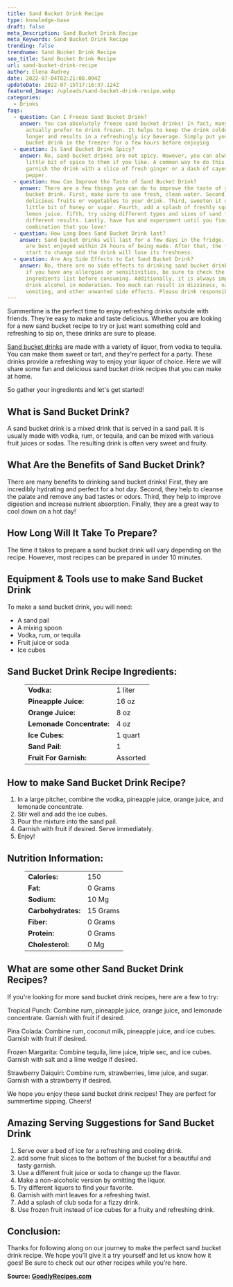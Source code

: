 ```yaml
---
title: Sand Bucket Drink Recipe
type: knowledge-base
draft: false
meta_Description: Sand Bucket Drink Recipe
meta_Keywords: Sand Bucket Drink Recipe
trending: false
trendname: Sand Bucket Drink Recipe
seo_title: Sand Bucket Drink Recipe
url: sand-bucket-drink-recipe
author: Elena Audrey
date: 2022-07-04T02:21:08.094Z
updateDate: 2022-07-15T17:16:37.124Z
featured_Image: /uploads/sand-bucket-drink-recipe.webp
categories:
  - Drinks
faqs:
  - question: Can I Freeze Sand Bucket Drink?
    answer: You can absolutely freeze sand bucket drinks! In fact, many people
      actually prefer to drink frozen. It helps to keep the drink colder for
      longer and results in a refreshingly icy beverage. Simply put your sand
      bucket drink in the freezer for a few hours before enjoying
  - question: Is Sand Bucket Drink Spicy?
    answer: No, sand bucket drinks are not spicy. However, you can always add a
      little bit of spice to them if you like. A common way to do this is to
      garnish the drink with a slice of fresh ginger or a dash of cayenne
      pepper.
  - question: How Can Improve the Taste of Sand Bucket Drink?
    answer: There are a few things you can do to improve the taste of your sand
      bucket drink. First, make sure to use fresh, clean water. Second, add some
      delicious fruits or vegetables to your drink. Third, sweeten it up with a
      little bit of honey or sugar. Fourth, add a splash of freshly squeezed
      lemon juice. fifth, try using different types and sizes of sand for
      different results. Lastly, have fun and experiment until you find a
      combination that you love!
  - question: How Long Does Sand Bucket Drink last?
    answer: Sand bucket drinks will last for a few days in the fridge. However, they
      are best enjoyed within 24 hours of being made. After that, the flavors
      start to change and the drink will lose its freshness.
  - question: Are Any Side Effects to Eat Sand Bucket Drink?
    answer: No, there are no side effects to drinking sand bucket drinks. However,
      if you have any allergies or sensitivities, be sure to check the
      ingredients list before consuming. Additionally, it is always important to
      drink alcohol in moderation. Too much can result in dizziness, nausea,
      vomiting, and other unwanted side effects. Please drink responsibly!
---
```

Summertime is the perfect time to enjoy refreshing drinks outside with friends. They're easy to make and taste delicious. Whether you are looking for a new sand bucket recipe to try or just want something cold and refreshing to sip on, these drinks are sure to please.

[Sand bucket drinks](https://goodlyrecipes.com/sand-bucket-drink-recipe/) are made with a variety of liquor, from vodka to tequila. You can make them sweet or tart, and they're perfect for a party. These drinks provide a refreshing way to enjoy your liquor of choice. Here we will share some fun and delicious sand bucket drink recipes that you can make at home.

So gather your ingredients and let's get started! 

## What is Sand Bucket Drink?

A sand bucket drink is a mixed drink that is served in a sand pail. It is usually made with vodka, rum, or tequila, and can be mixed with various fruit juices or sodas. The resulting drink is often very sweet and fruity.

## **What Are the Benefits of Sand Bucket Drink?**

There are many benefits to drinking sand bucket drinks! First, they are incredibly hydrating and perfect for a hot day. Second, they help to cleanse the palate and remove any bad tastes or odors. Third, they help to improve digestion and increase nutrient absorption. Finally, they are a great way to cool down on a hot day!

## **How Long Will It Take To Prepare?**

The time it takes to prepare a sand bucket drink will vary depending on the recipe. However, most recipes can be prepared in under 10 minutes.

## **Equipment & Tools use to make Sand Bucket Drink**

To make a sand bucket drink, you will need:

* A sand pail
* A mixing spoon
* Vodka, rum, or tequila
* Fruit juice or soda
* Ice cubes

## **Sand Bucket Drink Recipe Ingredients:**

<figure class="wp-block-table is-style-stripes">
  <table>
    <tbody>
      <tr>
        <td>
          <strong>Vodka:</strong>
        </td>
        <td>1 liter</td>
      </tr>
      <tr>
        <td>
          <strong>Pineapple Juice:</strong>
        </td>
        <td>16 oz</td>
      </tr>
      <tr>
        <td>
          <strong>Orange Juice:</strong>
        </td>
        <td>8 oz</td>
      </tr>
      <tr>
        <td>
          <strong>Lemonade Concentrate:</strong>
        </td>
        <td>4 oz</td>
     </tr>
      <tr>
        <td>
          <strong>Ice Cubes:</strong>
        </td>
        <td>1 quart</td>
      </tr>
<tr>
        <td>
          <strong>Sand Pail:</strong>
        </td>
        <td>1</td>
      </tr>
<tr>
        <td>
          <strong>Fruit For Garnish:</strong>
        </td>
        <td>Assorted</td>
      </tr>
    </tbody>

  </table>
</figure>

## **How to make Sand Bucket Drink Recipe?**

1. In a large pitcher, combine the vodka, pineapple juice, orange juice, and lemonade concentrate. 
2. Stir well and add the ice cubes. 
3. Pour the mixture into the sand pail. 
4. Garnish with fruit if desired. Serve immediately.
5. Enjoy!

## **Nutrition Information:**

<figure class="wp-block-table is-style-stripes">
  <table>
    <tbody>
      <tr>
        <td>
          <strong>Calories:</strong>
        </td>
        <td>150</td>
      </tr>
      <tr>
        <td>
          <strong>Fat:</strong>
        </td>
        <td>0 Grams</td>
      </tr>
      <tr>
        <td>
          <strong>Sodium:</strong>
        </td>
        <td>10 Mg</td>
      </tr>
      <tr>
        <td>
          <strong>Carbohydrates:</strong>
        </td>
        <td>15 Grams</td>
     </tr>
      <tr>
        <td>
          <strong>Fiber:</strong>
        </td>
        <td>0 Grams</td>
      </tr>
<tr>
        <td>
          <strong>Protein:</strong>
        </td>
        <td>0 Grams</td>
      </tr>
<tr>
        <td>
          <strong>Cholesterol:</strong>
        </td>
        <td>0 Mg</td>
      </tr>
    </tbody>

  </table>
</figure>

## **What are some other Sand Bucket Drink Recipes?**

If you're looking for more sand bucket drink recipes, here are a few to try:

Tropical Punch: Combine rum, pineapple juice, orange juice, and lemonade concentrate. Garnish with fruit if desired.

Pina Colada: Combine rum, coconut milk, pineapple juice, and ice cubes. Garnish with fruit if desired.

Frozen Margarita: Combine tequila, lime juice, triple sec, and ice cubes. Garnish with salt and a lime wedge if desired.

Strawberry Daiquiri: Combine rum, strawberries, lime juice, and sugar. Garnish with a strawberry if desired.

We hope you enjoy these sand bucket drink recipes! They are perfect for summertime sipping. Cheers!

## **Amazing Serving Suggestions for Sand Bucket Drink**

1. Serve over a bed of ice for a refreshing and cooling drink.
2. add some fruit slices to the bottom of the bucket for a beautiful and tasty garnish.
3. Use a different fruit juice or soda to change up the flavor.
4. Make a non-alcoholic version by omitting the liquor.
5. Try different liquors to find your favorite.
6. Garnish with mint leaves for a refreshing twist.
7. Add a splash of club soda for a fizzy drink. 
8. Use frozen fruit instead of ice cubes for a fruity and refreshing drink.

## **Conclusion:** 

Thanks for following along on our journey to make the perfect sand bucket drink recipe. We hope you’ll give it a try yourself and let us know how it goes! Be sure to check out our other recipes while you’re here.

**Source: <a href="https://goodlyrecipes.com/" target="_blank" rel="noopener">GoodlyRecipes.com</a>**